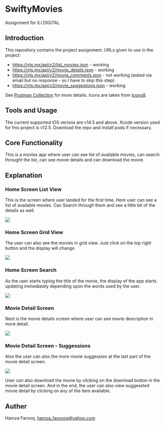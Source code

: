 # SwiftyMovies
Assignment for ILI.DIGITAL

## Introduction
This repository contains the project assignment. URLs given to use in the project:

* https://yts.mx/api/v2/list_movies.json - working
* https://yts.mx/api/v2/movie_details.json - working
* https://yts.mx/api/v2/movie_comments.json - not working (asked via email but no response - so I have to skip this step)
* https://yts.mx/api/v2/movie_suggestions.json - working

See [Postman Collection](https://github.com/hamza-faroooq/SwiftyMovies/blob/main/YTS%20APIS.postman_collection.json.zip) for more details.
Icons are taken from [Icons8](https://icons8.com).

## Tools and Usage
The current supported iOS verions are v14.5 and above. Xcode version used for this project is v12.5. Download the repo and install pods if necessary.

## Core Functionality
This is a movies app where user can see list of available movies, can search throught the list, can see movie details and can download the movie.

## Explanation

### Home Screen List View
This is the screen where user landed for the first time. Here user can see a list of available movies. Can Search through them and see a little bit of the details as well.

![](Screenshots/HomeListView.png)

### Home Screen Grid View
The user can also see the movies in grid view. Just click on the top right button and the display will change.

![](Screenshots/HomeGridView.png)

### Home Screen Search
As the user starts typing the title of the movie, the display of the app starts updating immediately depending upon the words used by the user.

![](Screenshots/HomeSearch.png)

### Movie Detail Screen
Next is the movie details screen where user can see movie description in more detail.

![](Screenshots/MovieDetail.png)

### Movie Detail Screen - Suggessions
Also the user can also the more movie suggession at the last part of the movie detail screen.

![](Screenshots/MovieSuggession.png)

User can also download the movie by clicking on the download button in the movie detail screen. And in the end, the user can also view suggessted movie detail by clicking on any of the item available.

## Auther
Hamza Farooq, hamza_faroooq@yahoo.com
